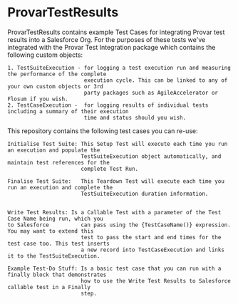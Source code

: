 # ProvarTestResults

 ProvarTestResults contains example Test Cases for integrating Provar test results into a Salesforce Org.
 For the purposes of these tests we've integrated with the Provar Test Integration package which contains
 the following custom objects:

    1. TestSuiteExecution - for logging a test execution run and measuring the performance of the complete
                            execution cycle. This can be linked to any of your own custom objects or 3rd
                            party packages such as AgileAccelerator or Flosum if you wish.
    2. TestCaseExecution -  for logging results of individual tests including a summary of their execution
                            time and status should you wish.

 This repository contains the following test cases you can re-use:
 
    Initialise Test Suite: This Setup Test will execute each time you run an execution and populate the
                           TestSuiteExecution object automatically, and maintain test references for the    
                           complete Test Run.

    Finalise Test Suite:   This Teardown Test will execute each time you run an execution and complete the
                           TestSuiteExecution duration information.


    Write Test Results: Is a Callable Test with a parameter of the Test Case Name being run, which you 
    to Salesforce          can pass using the {TestCaseName()} expression. You may want to extend this
                           test to pass the start and end times for the test case too. This test inserts
                           a new record into TestCaseExecution and links it to the TestSuiteExecution. 

    Example Test-Do Stuff: Is a basic test case that you can run with a finally block that demonstrates
                           how to use the Write Test Results to Salesforce callable test in a Finally 
                           step.


